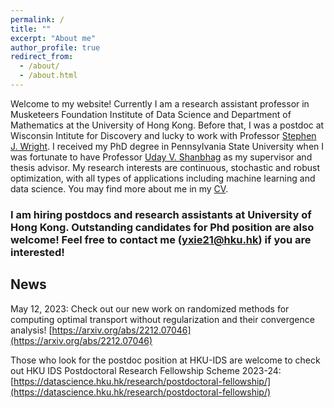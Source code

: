 ```yaml
---
permalink: /
title: ""
excerpt: "About me"
author_profile: true
redirect_from: 
  - /about/
  - /about.html
---
```



Welcome to my website! Currently I am a research assistant professor in Musketeers Foundation Institute of Data Science and Department of Mathematics at the University of Hong Kong. Before that, I was a postdoc at Wisconsin Intitute for Discovery and lucky to work with Professor [Stephen J. Wright](http://pages.cs.wisc.edu/~swright/). I received my PhD degree in Pennsylvania State University when I was fortunate to have Professor [Uday V. Shanbhag](http://www.personal.psu.edu/vvs3/) as my supervisor and thesis advisor. My research interests are continuous, stochastic and robust optimization, with all types of applications including machine learning and data science. You may find more about me in my [CV](https://yue-xie.github.io/files/CV_YueXie_2022.pdf).

### I am hiring postdocs and research assistants at University of Hong Kong. Outstanding candidates for Phd position are also welcome! Feel free to contact me (yxie21@hku.hk) if you are interested! 



## News

May 12, 2023: Check out our new work on  randomized methods for computing optimal transport without regularization and their convergence analysis! [https://arxiv.org/abs/2212.07046](https://arxiv.org/abs/2212.07046)

Those who look for the postdoc position at HKU-IDS are welcome to check out HKU IDS Postdoctoral Research Fellowship Scheme 2023-24: [https://datascience.hku.hk/research/postdoctoral-fellowship/](https://datascience.hku.hk/research/postdoctoral-fellowship/)



